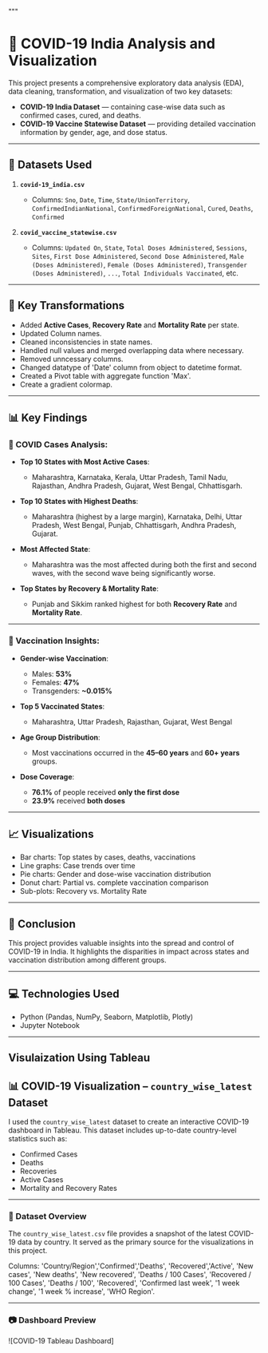 """
# 🦠 COVID-19 India Analysis and Visualization

This project presents a comprehensive exploratory data analysis (EDA), data cleaning, transformation, and visualization of two key datasets:

- **COVID-19 India Dataset** — containing case-wise data such as confirmed cases, cured, and deaths.
- **COVID-19 Vaccine Statewise Dataset** — providing detailed vaccination information by gender, age, and dose status.

---

## 📁 Datasets Used

1. **`covid-19_india.csv`**
   - Columns: `Sno`, `Date`, `Time`, `State/UnionTerritory`, `ConfirmedIndianNational`, `ConfirmedForeignNational`, `Cured`, `Deaths`, `Confirmed`

2. **`covid_vaccine_statewise.csv`**
   - Columns: `Updated On`, `State`, `Total Doses Administered`, `Sessions`, `Sites`, `First Dose Administered`, `Second Dose Administered`, `Male (Doses Administered)`, `Female (Doses Administered)`, `Transgender (Doses Administered)`, `...`, `Total Individuals Vaccinated`, etc.

---

## 🔧 Key Transformations

- Added **Active Cases**, **Recovery Rate** and **Mortality Rate** per state.
- Updated Column names.
- Cleaned inconsistencies in state names.
- Handled null values and merged overlapping data where necessary.
- Removed unncessary columns.
- Changed datatype of 'Date' column from object to datetime format.
- Created a Pivot table with aggregate function 'Max'.
- Create a gradient colormap.

---

## 📊 Key Findings

### 🏥 COVID Cases Analysis:
- **Top 10 States with Most Active Cases**:
  - Maharashtra, Karnataka, Kerala, Uttar Pradesh, Tamil Nadu, Rajasthan, Andhra Pradesh, Gujarat, West Bengal, Chhattisgarh.
  
- **Top 10 States with Highest Deaths**:
  - Maharashtra (highest by a large margin), Karnataka, Delhi, Uttar Pradesh, West Bengal, Punjab, Chhattisgarh, Andhra Pradesh, Gujarat.

- **Most Affected State**:
  - Maharashtra was the most affected during both the first and second waves, with the second wave being significantly worse.

- **Top States by Recovery & Mortality Rate**:
  - Punjab and Sikkim ranked highest for both **Recovery Rate** and **Mortality Rate**.

---

### 💉 Vaccination Insights:
- **Gender-wise Vaccination**:
  - Males: **53%**
  - Females: **47%**
  - Transgenders: **~0.015%**

- **Top 5 Vaccinated States**:
  - Maharashtra, Uttar Pradesh, Rajasthan, Gujarat, West Bengal

- **Age Group Distribution**:
  - Most vaccinations occurred in the **45–60 years** and **60+ years** groups.

- **Dose Coverage**:
  - **76.1%** of people received **only the first dose**
  - **23.9%** received **both doses**

---

## 📈 Visualizations

- Bar charts: Top states by cases, deaths, vaccinations
- Line graphs: Case trends over time
- Pie charts: Gender and dose-wise vaccination distribution
- Donut chart: Partial vs. complete vaccination comparison
- Sub-plots: Recovery vs. Mortality Rate

---

## 📌 Conclusion

This project provides valuable insights into the spread and control of COVID-19 in India. It highlights the disparities in impact across states and vaccination distribution among different groups.

---
## 💻 Technologies Used

- Python (Pandas, NumPy, Seaborn, Matplotlib, Plotly)
- Jupyter Notebook

---
## Visulaization Using Tableau
## 📊 COVID-19 Visualization – `country_wise_latest` Dataset

I used the `country_wise_latest` dataset to create an interactive COVID-19 dashboard in Tableau. This dataset includes up-to-date country-level statistics such as:

- Confirmed Cases
- Deaths
- Recoveries
- Active Cases
- Mortality and Recovery Rates

---
### 📁 Dataset Overview
The `country_wise_latest.csv` file provides a snapshot of the latest COVID-19 data by country. It served as the primary source for the visualizations in this project.

Columns: 'Country/Region','Confirmed','Deaths',	'Recovered','Active',	'New cases',	'New deaths',	'New recovered',	'Deaths / 100 Cases',	'Recovered / 100 Cases',	'Deaths / 100', 'Recovered',	'Confirmed last week',	'1 week change',	'1 week % increase',	'WHO Region'.

---
### 📷 Dashboard Preview
![COVID-19 Tableau Dashboard]

